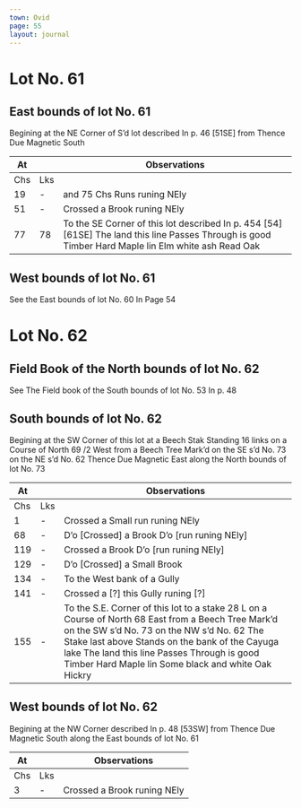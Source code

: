 ```yaml
---
town: Ovid
page: 55
layout: journal
---
```


# Lot No. 61

## East bounds of lot No. 61

Begining at the NE Corner of S’d lot described In p. 46 [51SE] from Thence Due Magnetic South

| At |    | Observations |
| -- | -- | ------------ |
| Chs | Lks | |
19 | - | and 75 Chs Runs runing NEly
51 | - | Crossed a Brook runing NEly
77 | 78 | To the SE Corner of this lot described In p. 454 [54]  [61SE] The land this line Passes Through is good Timber Hard Maple lin Elm white ash Read Oak

## West bounds of lot No. 61

See the East bounds of lot No. 60 In Page 54

# Lot No. 62

## Field Book of the North bounds of lot No. 62

See The Field book of the South bounds of lot No. 53 In p. 48

## South bounds of lot No. 62

Begining at the SW Corner of this lot at a Beech Stak Standing 16 links on a Course of North 69 /2 West from a Beech Tree Mark’d on the SE s’d No. 73 on the NE s’d No. 62 Thence Due Magnetic East along the North bounds of lot No. 73

| At |    | Observations |
| -- | -- | ------------ |
| Chs | Lks | |
1 | - | Crossed a Small run runing NEly
68 | - | D’o [Crossed] a Brook D’o [run runing NEly]
119 | - | Crossed a Brook D’o [run runing NEly]
129 | - | D’o [Crossed] a Small Brook
134 | - | To the West bank of a Gully
141 | - | Crossed a [?] this Gully runing [?]
155 | - | To the S.E. Corner of this lot to a stake 28 L on a Course of  North 68 East from a Beech Tree Mark’d on the SW s’d No. 73 on the NW s’d No. 62  The Stake last above Stands on the bank of the Cayuga lake The land this line Passes Through is good Timber Hard Maple lin Some black and white Oak Hickry

## West bounds of lot No. 62

Begining at the NW Corner described In p. 48 [53SW] from Thence Due Magnetic South along the East bounds of lot No. 61

| At |    | Observations |
| -- | -- | ------------ |
| Chs | Lks | |
3 | - | Crossed a Brook runing NEly
